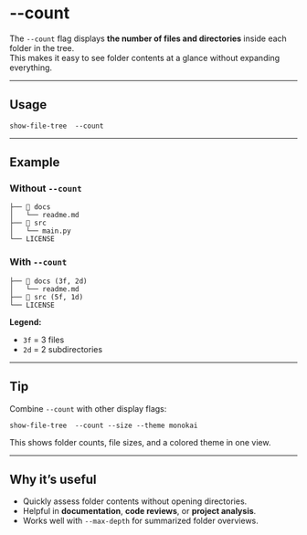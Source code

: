 # --count

The `--count` flag displays **the number of files and directories** inside each folder in the tree.  
This makes it easy to see folder contents at a glance without expanding everything.

---

## Usage
```
show-file-tree  --count
```

---

## Example

### Without `--count`

```text
├── 📁 docs
│   └── readme.md
├── 📁 src
│   └── main.py
└── LICENSE
```

### With `--count`

```text
├── 📁 docs (3f, 2d)
│   └── readme.md
├── 📁 src (5f, 1d)
└── LICENSE
```

**Legend:**

* `3f` = 3 files
* `2d` = 2 subdirectories

---

## Tip

Combine `--count` with other display flags:

```
show-file-tree  --count --size --theme monokai
```

This shows folder counts, file sizes, and a colored theme in one view.

---

## Why it’s useful

* Quickly assess folder contents without opening directories.
* Helpful in **documentation**, **code reviews**, or **project analysis**.
* Works well with `--max-depth` for summarized folder overviews.
